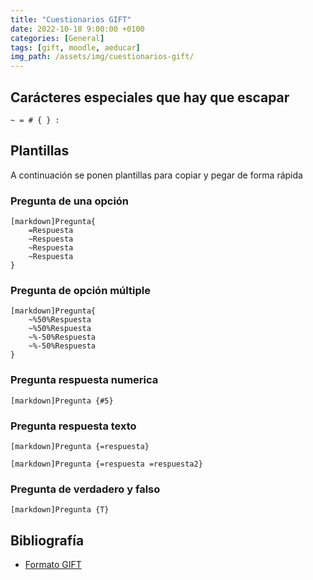 ```yaml
---
title: "Cuestionarios GIFT"
date: 2022-10-18 9:00:00 +0100
categories: [General]
tags: [gift, moodle, aeducar]
img_path: /assets/img/cuestionarios-gift/
---
```


## Carácteres especiales que hay que escapar

```
~ = # { } :
```

## Plantillas

A continuación se ponen plantillas para copiar y pegar de forma rápida

### Pregunta de una opción

```
[markdown]Pregunta{
    =Respuesta
    ~Respuesta
    ~Respuesta
    ~Respuesta
}
```

### Pregunta de opción múltiple

```
[markdown]Pregunta{
    ~%50%Respuesta
    ~%50%Respuesta
    ~%-50%Respuesta
    ~%-50%Respuesta
}
```

### Pregunta respuesta numerica

```
[markdown]Pregunta {#5}
```

### Pregunta respuesta texto

```
[markdown]Pregunta {=respuesta}
```

```
[markdown]Pregunta {=respuesta =respuesta2}
```

### Pregunta de verdadero y falso

```
[markdown]Pregunta {T}
```

## Bibliografía

- [Formato GIFT](https://docs.moodle.org/all/es/Formato_GIFT#Caracteres_especiales_.7E_.3D_.23_.7B_.7D)